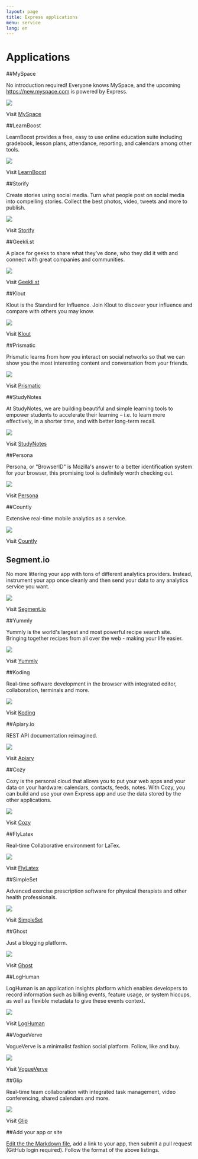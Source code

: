 ```yaml
---
layout: page
title: Express applications
menu: service
lang: en
---
```


# Applications

##MySpace

No introduction required! Everyone knows MySpace,
and the upcoming https://new.myspace.com is powered by Express.

[![](/images/apps/screenshots/myspace.png)](https://new.myspace.com/)

Visit [MySpace](https://new.myspace.com/)

##LearnBoost

LearnBoost provides a free, easy to use online
education suite including gradebook,
lesson plans, attendance, reporting, and calendars
among other tools.

[![](/images/apps/screenshots/learnboost.png)](https://www.learnboost.com/)

Visit [LearnBoost](https://www.learnboost.com/)

##Storify

Create stories using social media. Turn what people post
on social media into compelling stories.  Collect the best photos, video,
tweets and more to publish.

[![](/images/apps/screenshots/storify.png)](http://storify.com/)

Visit [Storify](http://storify.com/)

##Geekli.st

A place for geeks to share what they've done, who they did it with and
connect with great companies and communities.

[![](/images/apps/screenshots/geeklist.png)](http://geekli.st)

Visit [Geekli.st](http://geekli.st)

##Klout

Klout is the Standard for Influence. Join Klout to discover your
influence and compare with others you may know.

[![](/images/apps/screenshots/klout.png)](http://klout.com)

Visit [Klout](http://klout.com)

##Prismatic

Prismatic learns from how you interact on social networks so that we
can show you the most interesting content and conversation from your friends.

[![](/images/apps/screenshots/prismatic.png)](http://getprismatic.com/)

Visit [Prismatic](http://getprismatic.com/)

##StudyNotes

At StudyNotes, we are building beautiful and simple
learning tools to empower students to accelerate their
learning – i.e. to learn more effectively, in a shorter
time, and with better long-term recall.

[![](/images/apps/screenshots/studynotes.png)](http://www.apstudynotes.org/)

Visit [StudyNotes](http://www.apstudynotes.org/)

##Persona

Persona, or "BrowserID" is Mozilla's answer
to a better identification system for your browser,
this promising tool is definitely worth checking out.

[![](/images/apps/screenshots/browserid.png)](https://login.persona.org/)

Visit [Persona](https://login.persona.org/)

##Countly

Extensive real-time mobile analytics as a service.

[![](/images/apps/screenshots/countly.png)](https://count.ly/)

Visit [Countly](https://count.ly/)

## Segment.io

No more littering your app with tons of different analytics providers.
Instead, instrument your app once cleanly and then send your data to any analytics service you want.

[![](/images/apps/screenshots/segment.png)](http://segment.io/)

Visit [Segment.io](http://segment.io/)

##Yummly

Yummly is the world's largest and most powerful recipe search site.
Bringing together recipes from all over the web - making your life easier.

[![](/images/apps/screenshots/yummly.png)](http://yummly.com/)

Visit [Yummly](http://yummly.com/)

##Koding

Real-time software development in the browser with integrated
editor, collaboration, terminals and more.

[![](/images/apps/screenshots/koding.png)](http://koding.com/)

Visit [Koding](http://koding.com/)

##Apiary.io

REST API documentation reimagined.

[![](/images/apps/screenshots/apiary.png)](http://apiary.io/)

Visit [Apiary](http://apiary.io/)

##Cozy

Cozy is the personal cloud that allows you to put your web apps and your
data on your hardware: calendars, contacts, feeds, notes. With Cozy, you can build and use your own Express app and use the data stored by the other applications.

[![](/images/apps/screenshots/cozy.png)](http://cozy.io/)

Visit [Cozy](http://cozy.io/)

##FlyLatex

Real-time Collaborative environment for LaTex.

[![](/images/apps/screenshots/flylatex.png)](http://github.com/alabid/flylatex)

Visit [FlyLatex](http://github.com/alabid/flylatex)

##SimpleSet

Advanced exercise prescription software for physical therapists and other health professionals.

[![](/images/apps/screenshots/simpleset.png)](http://www.simpleset.net)

Visit [SimpleSet](http://www.simpleset.net)

##Ghost

Just a blogging platform.

[![](/images/apps/screenshots/ghost.png)](https://ghost.org)

Visit [Ghost](https://ghost.org)

##LogHuman

LogHuman is an application insights platform which enables developers to record information such as billing events, feature usage, or system hiccups, as well as flexible metadata to give these events context.

[![](/images/apps/screenshots/loghuman.png)](https://loghuman.com)

Visit [LogHuman](https://loghuman.com)

##VogueVerve

VogueVerve is a minimalist fashion social platform. Follow, like and buy.

[![](/images/apps/screenshots/vogueverve.png)](http://vogueverve.com)

Visit [VogueVerve](http://vogueverve.com)

##Glip

Real-time team collaboration with integrated task management, video conferencing, shared calendars and more.

[![](/images/apps/screenshots/glip.png)](https://glip.com)

Visit [Glip](https://glip.com)

##Add your app or site

[Edit the the Markdown file](https://github.com/strongloop/expressjs.com/blob/menu/en/resources/applications.md),
add a link to your app, then submit a pull request (GitHub login required).  Follow the format of the above listings.
